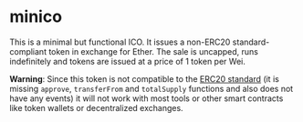 # minico
This is a minimal but functional ICO. It issues a non-ERC20 standard-compliant token in exchange for Ether. The sale is  uncapped, runs indefinitely and tokens are issued at a price of 1 token per Wei.

**Warning**: Since this token is not compatible to the [ERC20 standard](https://theethereum.wiki/w/index.php/ERC20_Token_Standard) (it is missing `approve`, `transferFrom` and `totalSupply` functions and also does not have any events) it will not work with most tools or other smart contracts like token wallets or decentralized exchanges.
